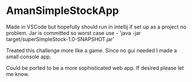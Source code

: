 # AmanSimpleStockApp

Made in VSCode but hopefully should run in intellij if set up as a project no problem.
Jar is committed so worst case use - 'java -jar target/superSimpleStock-1.0-SNAPSHOT.jar'

Treated this challenge more like a game. Since no gui needed I made a small console app.

Could be ported to be a more sophisticated web app. If desired please let me know.
